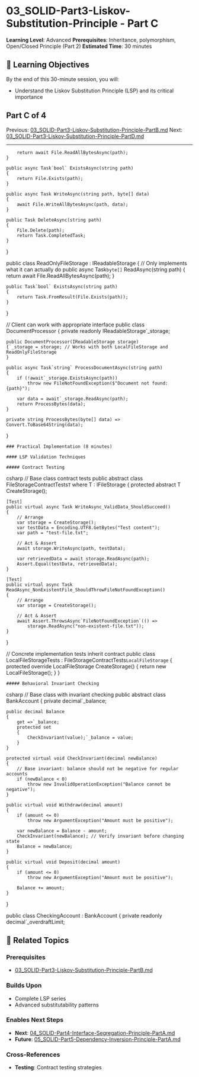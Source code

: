 # 03_SOLID-Part3-Liskov-Substitution-Principle - Part C

**Learning Level**: Advanced
**Prerequisites**: Inheritance, polymorphism, Open/Closed Principle (Part 2)
**Estimated Time**: 30 minutes

## 🎯 Learning Objectives

By the end of this 30-minute session, you will:

- Understand the Liskov Substitution Principle (LSP) and its critical importance

## Part C of 4

Previous: [03_SOLID-Part3-Liskov-Substitution-Principle-PartB.md](03_SOLID-Part3-Liskov-Substitution-Principle-PartB.md)
Next: [03_SOLID-Part3-Liskov-Substitution-Principle-PartD.md](03_SOLID-Part3-Liskov-Substitution-Principle-PartD.md)

---

        return await File.ReadAllBytesAsync(path);
    }

    public async Task`bool` ExistsAsync(string path)
    {
        return File.Exists(path);
    }

    public async Task WriteAsync(string path, byte[] data)
    {
        await File.WriteAllBytesAsync(path, data);
    }

    public Task DeleteAsync(string path)
    {
        File.Delete(path);
        return Task.CompletedTask;
    }
}

public class ReadOnlyFileStorage : IReadableStorage
{
    // Only implements what it can actually do
    public async Task`byte[]` ReadAsync(string path)
    {
        return await File.ReadAllBytesAsync(path);
    }

    public Task`bool` ExistsAsync(string path)
    {
        return Task.FromResult(File.Exists(path));
    }
}

// Client can work with appropriate interface
public class DocumentProcessor
{
    private readonly IReadableStorage`_storage;

    public DocumentProcessor(IReadableStorage storage)
    {`_storage = storage; // Works with both LocalFileStorage and ReadOnlyFileStorage
    }

    public async Task`string` ProcessDocumentAsync(string path)
    {
        if (!await`_storage.ExistsAsync(path))
            throw new FileNotFoundException($"Document not found: {path}");

        var data = await`_storage.ReadAsync(path);
        return ProcessBytes(data);
    }

    private string ProcessBytes(byte[] data) => Convert.ToBase64String(data);
}

    ### Practical Implementation (8 minutes)

    #### LSP Validation Techniques

    ##### Contract Testing
csharp
// Base class contract tests
public abstract class FileStorageContractTests`T` where T : IFileStorage
{
    protected abstract T CreateStorage();

    [Test]
    public virtual async Task WriteAsync_ValidData_ShouldSucceed()
    {
        // Arrange
        var storage = CreateStorage();
        var testData = Encoding.UTF8.GetBytes("Test content");
        var path = "test-file.txt";

        // Act & Assert
        await storage.WriteAsync(path, testData);

        var retrievedData = await storage.ReadAsync(path);
        Assert.Equal(testData, retrievedData);
    }

    [Test]
    public virtual async Task ReadAsync_NonExistentFile_ShouldThrowFileNotFoundException()
    {
        // Arrange
        var storage = CreateStorage();

        // Act & Assert
        await Assert.ThrowsAsync`FileNotFoundException`(() =>
            storage.ReadAsync("non-existent-file.txt"));
    }
}

// Concrete implementation tests inherit contract
public class LocalFileStorageTests : FileStorageContractTests`LocalFileStorage`
{
    protected override LocalFileStorage CreateStorage()
    {
        return new LocalFileStorage();
    }
}

    ##### Behavioral Invariant Checking
csharp
// Base class with invariant checking
public abstract class BankAccount
{
    private decimal`_balance;

    public decimal Balance
    {
        get =>`_balance;
        protected set
        {
            CheckInvariant(value);`_balance = value;
        }
    }

    protected virtual void CheckInvariant(decimal newBalance)
    {
        // Base invariant: balance should not be negative for regular accounts
        if (newBalance < 0)
            throw new InvalidOperationException("Balance cannot be negative");
    }

    public virtual void Withdraw(decimal amount)
    {
        if (amount <= 0)
            throw new ArgumentException("Amount must be positive");

        var newBalance = Balance - amount;
        CheckInvariant(newBalance); // Verify invariant before changing state
        Balance = newBalance;
    }

    public virtual void Deposit(decimal amount)
    {
        if (amount <= 0)
            throw new ArgumentException("Amount must be positive");

        Balance += amount;
    }
}

public class CheckingAccount : BankAccount
{
    private readonly decimal`_overdraftLimit;

## 🔗 Related Topics

### **Prerequisites**
- [03_SOLID-Part3-Liskov-Substitution-Principle-PartB.md](03_SOLID-Part3-Liskov-Substitution-Principle-PartB.md)

### **Builds Upon**
- Complete LSP series
- Advanced substitutability patterns

### **Enables Next Steps**
- **Next**: [04_SOLID-Part4-Interface-Segregation-Principle-PartA.md](04_SOLID-Part4-Interface-Segregation-Principle-PartA.md)
- **Future**: [05_SOLID-Part5-Dependency-Inversion-Principle-PartA.md](05_SOLID-Part5-Dependency-Inversion-Principle-PartA.md)

### **Cross-References**
- **Testing**: Contract testing strategies
